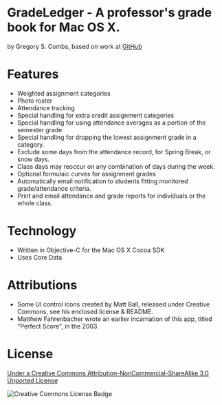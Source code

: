 GradeLedger - A professor's grade book for Mac OS X.
=============
by Gregory S. Combs, based on work at [GitHub](https://github.com/grgcombs/GradeLedger)

Features
=============

- Weighted assignment categories
- Photo roster
- Attendance tracking
- Special handling for extra credit assignment categories
- Special handling for using attendance averages as a portion of the semester grade.
- Special handling for dropping the lowest assignment grade in a category.
- Exclude some days from the attendance record, for Spring Break, or snow days.
- Class days may reoccur on any combination of days during the week.
- Optional formulaic curves for assignment grades
- Automatically email notification to students fitting monitored grade/attendance criteria.
- Print and email attendance and grade reports for individuals or the whole class.

Technology
=============

- Written in Objective-C for the Mac OS X Cocoa SDK
- Uses Core Data

Attributions
=============

- Some UI control icons created by Matt Ball, released under Creative Commons, see his enclosed license & README.
- Matthew Fahrenbacher wrote an earlier incarnation of this app, titled "Perfect Score", in the 2003.

License
=========================

[Under a Creative Commons Attribution-NonCommercial-ShareAlike 3.0 Unported License](http://creativecommons.org/licenses/by-nc-sa/3.0/)

![Creative Commons License Badge](http://i.creativecommons.org/l/by-nc-sa/3.0/88x31.png "Creative Commons Attribution-NonCommercial-ShareAlike")
